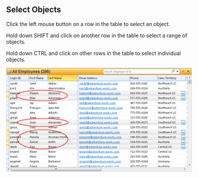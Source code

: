## Select Objects

Click the left mouse button on a row in the table to select an object.

Hold down SHIFT and click on another row in the table to select a range of objects.

Hold down CTRL and click on other rows in the table to select individual objects.

![ID3877F57599D14D2D.ID56DB2655EEF1408F.png](media/ID3877F57599D14D2D.ID56DB2655EEF1408F.png)